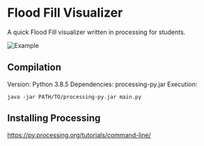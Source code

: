 # Flood Fill Visualizer

A quick Flood Fill visualizer written in processing for students.

![Example](../assets/result.gif?raw=true)

## Compilation
Version: Python 3.8.5
Dependencies: processing-py.jar
Execution:
```
java -jar PATH/TO/processing-py.jar main.py
```

## Installing Processing
https://py.processing.org/tutorials/command-line/